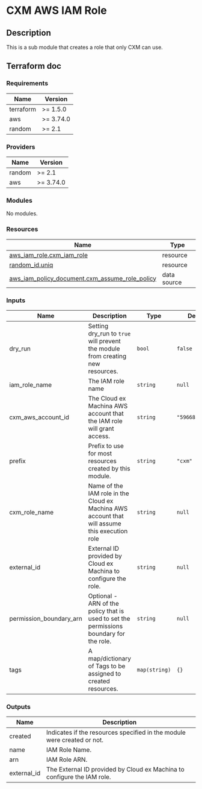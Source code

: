 
# CXM AWS IAM Role

## Description

This is a sub module that creates a role that only CXM can use.

## Terraform doc

<!-- BEGIN_TF_DOCS -->
### Requirements

| Name | Version |
|------|---------|
| terraform | >= 1.5.0 |
| aws | >= 3.74.0 |
| random | >= 2.1 |

### Providers

| Name | Version |
|------|---------|
| random | >= 2.1 |
| aws | >= 3.74.0 |

### Modules

No modules.

### Resources

| Name | Type |
|------|------|
| [aws_iam_role.cxm_iam_role](https://registry.terraform.io/providers/hashicorp/aws/latest/docs/resources/iam_role) | resource |
| [random_id.uniq](https://registry.terraform.io/providers/hashicorp/random/latest/docs/resources/id) | resource |
| [aws_iam_policy_document.cxm_assume_role_policy](https://registry.terraform.io/providers/hashicorp/aws/latest/docs/data-sources/iam_policy_document) | data source |

### Inputs

| Name | Description | Type | Default | Required |
|------|-------------|------|---------|:--------:|
| dry_run | Setting dry_run to `true` will prevent the module from creating new resources. | `bool` | `false` | no |
| iam_role_name | The IAM role name | `string` | `null` | no |
| cxm_aws_account_id | The Cloud ex Machina AWS account that the IAM role will grant access. | `string` | `"596683793973"` | no |
| prefix | Prefix to use for most resources created by this module. | `string` | `"cxm"` | no |
| cxm_role_name | Name of the IAM role in the Cloud ex Machina AWS account that will assume this execution role | `string` | `null` | no |
| external_id | External ID provided by Cloud ex Machina to configure the role. | `string` | `null` | no |
| permission_boundary_arn | Optional - ARN of the policy that is used to set the permissions boundary for the role. | `string` | `null` | no |
| tags | A map/dictionary of Tags to be assigned to created resources. | `map(string)` | `{}` | no |

### Outputs

| Name | Description |
|------|-------------|
| created | Indicates if the resources specified in the module were created or not. |
| name | IAM Role Name. |
| arn | IAM Role ARN. |
| external_id | The External ID provided by Cloud ex Machina to configure the IAM role. |
<!-- END_TF_DOCS -->
